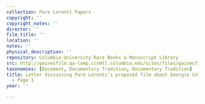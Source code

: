 ```yaml
---
collection: Pare Lorentz Papers
copyright: ''
copyright_notes: ''
director: ''
film_title: ''
location: ''
notes: ''
physical_description: ''
repository: Columbia University Rare Books & Manuscript Library
src: http://gainesfilm.qa-lamp.ccnmtl.columbia.edu/sites/files/gainesfilm/images/110094053.jpg
taxonomies: [Document, Documentary Tradition, Documentary Tradition]
title: Letter discussing Pare Lorentz's proposed film about Georgia Cotton Farmers
  - Page 1
year: ''

---
```

